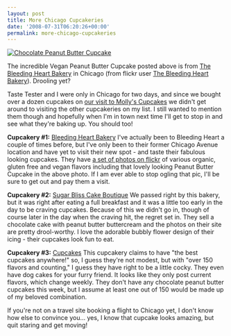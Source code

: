 ```yaml
---
layout: post
title: More Chicago Cupcakeries
date: '2008-07-31T06:20:26+00:00'
permalink: more-chicago-cupcakeries
---
```

<a href="http://www.thebleedingheartbakery.com/index.php"><img src="http://farm3.static.flickr.com/2144/2406929374_0ae4555d97.jpg?v=1207968020" alt="Chocolate Peanut Butter Cupcake" /></a>

The incredible Vegan Peanut Butter Cupcake posted above is from <a href="http://www.thebleedingheartbakery.com/index.php">The Bleeding Heart Bakery</a> in Chicago (from flickr user <a href="http://www.flickr.com/photos/thebleedingheartbakery/">The Bleeding Heart Bakery</a>). Drooling yet?

Taste Tester and I were only in Chicago for two days, and since we bought over a dozen cupcakes on <a href="http://www.cpbgallery.com/2008/07/30/back-with-a-bang-a-review-of-mollys-cupcakes/">our visit to Molly's Cupcakes</a> we didn't get around to visiting the other cupcakeries on my list. I still wanted to mention them though and hopefully when I'm in town next time I'll get to stop in and see what they're baking up. You should too!

<strong>Cupcakery #1:</strong> <a href="http://www.thebleedingheartbakery.com/index.php">Bleeding Heart Bakery</a>
I've actually been to Bleeding Heart a couple of times before, but I've only been to their former Chicago Avenue location and have yet to visit their new spot - and taste their fabulous looking cupcakes. They have <a href="http://www.flickr.com/photos/thebleedingheartbakery/sets/72157604060000661/">a set of photos on flickr</a> of various organic, gluten free and vegan flavors including that lovely looking Peanut Butter Cupcake in the above photo. If I am ever able to stop ogling that pic, I'll be sure to get out and pay them a visit. 

<strong>Cupcakery #2:</strong> <a href="http://www.sugarblisscakes.com/Home.html">Sugar Bliss Cake Boutique</a>
We passed right by this bakery, but it was right after eating a full breakfast and it was a little too early in the day to be craving cupcakes. Because of this we didn't go in, though of course later in the day when the craving hit, the regret set in. They sell a chocolate cake with peanut butter buttercream and the photos on their site are pretty drool-worthy. I love the adorable bubbly flower design of their icing - their cupcakes look fun to eat.

<strong>Cupcakery #3:</strong> <a href="http://www.chicagocupcakes.com/">Cupcakes</a>
This cupcakery claims to have "the best cupcakes anywhere!" so, I guess they're not modest, but with "over 150 flavors and counting," I guess they have right to be a little cocky. They even have dog cakes for your furry friend. It looks like they only post current flavors, which change weekly. They don't have any chocolate peanut butter cupcakes this week, but I assume at least one out of 150 would be made up of my beloved combination.

If you're not on a travel site booking a flight to Chicago yet, I don't know how else to convince you... yes, I know that cupcake looks amazing, but quit staring and get moving!
